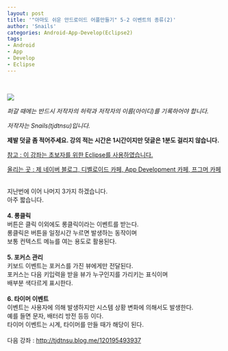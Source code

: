 ```yaml
---
layout: post
title: '"아마도 쉬운 안드로이드 어플만들기" 5-2 이벤트의 종류(2)'
author: 'Snails'
categories: Android-App-Develop(Eclipse2)
tags:
- Android
- App
- Develop
- Eclipse
---
```



<script> location.href='https://cafe.naver.com/develoid/288182' ; </script>

<p>&nbsp;</p><div><p><span></span></p></div><div><p><img src="https://dthumb-phinf.pstatic.net/?src=%22http%3A%2F%2Fpostfiles3.naver.net%2F20130523_178%2Ftjdtnsu_1369283538974akCh1_JPEG%2Fand.jpg%3Ftype%3Dw2%22&amp;type=cafe_wa740"></p><p><i>퍼갈 때에는 반드시 저작자의 허락과 저작자의 이름(아이디)를 기록하어야 합니다.</i></p><p><i>저작자는 Snails(tjdtnsu)입니다.</i></p><p><span><strong><span>제발 덧글 좀 적어주세요. 강의 적는 시간은 1시간이지만 덧글은 1분도 걸리지 않습니다.</span></strong></span></p><p><u>참고 : 이 강좌는 초보자를 위한 Eclipse를 사용하였습니다.</u></p><p><u>올리는 곳 : 제 네이버 블로그, 디벨로이드 카페, App Development 카페, 프그머 카페</u></p><div>&nbsp;</div><div>지난번에 이어 나머지 3가지 하겠습니다.</div><div>아주 짧습니다.</div><div>&nbsp;</div><div><strong>4. 롱클릭</strong></div><div>버튼은 클릭 이외에도 롱클릭이라는 이벤트를 받는다.</div><div>롱클릭은 버튼을 일정시간 누르면 발생하는 동작이며</div><div>보통 컨텍스트 메뉴를 여는 용도로 활용된다.</div><div>&nbsp;</div><div><strong>5. 포커스 관리</strong></div><div>키보드 이벤트는 포커스를 가진 뷰에게만 전달된다.</div><div>포커스는 다음 키입력을 받을 뷰가 누구인지를 가리키는 표식이며</div><div>배부분 색다르게 표시한다.</div><div>&nbsp;</div><div><strong>6. 타이머 이벤트</strong></div><div>이벤트는 사용자에 의해 발생하지만 시스템 상황 변화에 의해서도 발생한다.</div><div>예를 들면 문자, 배터리 방전 등등 이다.</div><div>타이머 이벤트는 시계, 타이머를 만들 때가 해당이 된다.</div><div>&nbsp;</div><div>다음 강좌 : <a href="http://tjdtnsu.blog.me/120195493937">http://tjdtnsu.blog.me/120195493937</a></div><div>&nbsp;</div><p></p><p>&nbsp;</p><p>&nbsp;</p>

 </div>
